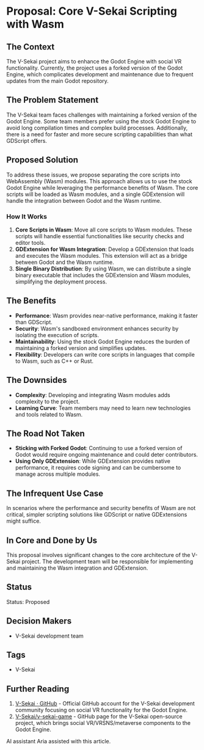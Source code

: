 # Proposal: Core V-Sekai Scripting with Wasm

## The Context

The V-Sekai project aims to enhance the Godot Engine with social VR functionality. Currently, the project uses a forked version of the Godot Engine, which complicates development and maintenance due to frequent updates from the main Godot repository.

## The Problem Statement

The V-Sekai team faces challenges with maintaining a forked version of the Godot Engine. Some team members prefer using the stock Godot Engine to avoid long compilation times and complex build processes. Additionally, there is a need for faster and more secure scripting capabilities than what GDScript offers.

## Proposed Solution

To address these issues, we propose separating the core scripts into WebAssembly (Wasm) modules. This approach allows us to use the stock Godot Engine while leveraging the performance benefits of Wasm. The core scripts will be loaded as Wasm modules, and a single GDExtension will handle the integration between Godot and the Wasm runtime.

### How It Works

1. **Core Scripts in Wasm**: Move all core scripts to Wasm modules. These scripts will handle essential functionalities like security checks and editor tools.
2. **GDExtension for Wasm Integration**: Develop a GDExtension that loads and executes the Wasm modules. This extension will act as a bridge between Godot and the Wasm runtime.
3. **Single Binary Distribution**: By using Wasm, we can distribute a single binary executable that includes the GDExtension and Wasm modules, simplifying the deployment process.

## The Benefits

- **Performance**: Wasm provides near-native performance, making it faster than GDScript.
- **Security**: Wasm's sandboxed environment enhances security by isolating the execution of scripts.
- **Maintainability**: Using the stock Godot Engine reduces the burden of maintaining a forked version and simplifies updates.
- **Flexibility**: Developers can write core scripts in languages that compile to Wasm, such as C++ or Rust.

## The Downsides

- **Complexity**: Developing and integrating Wasm modules adds complexity to the project.
- **Learning Curve**: Team members may need to learn new technologies and tools related to Wasm.

## The Road Not Taken

- **Sticking with Forked Godot**: Continuing to use a forked version of Godot would require ongoing maintenance and could deter contributors.
- **Using Only GDExtension**: While GDExtension provides native performance, it requires code signing and can be cumbersome to manage across multiple modules.

## The Infrequent Use Case

In scenarios where the performance and security benefits of Wasm are not critical, simpler scripting solutions like GDScript or native GDExtensions might suffice.

## In Core and Done by Us

This proposal involves significant changes to the core architecture of the V-Sekai project. The development team will be responsible for implementing and maintaining the Wasm integration and GDExtension.

## Status

Status: Proposed

## Decision Makers

- V-Sekai development team

## Tags

- V-Sekai

## Further Reading

1. [V-Sekai · GitHub](https://github.com/v-sekai) - Official GitHub account for the V-Sekai development community focusing on social VR functionality for the Godot Engine.
2. [V-Sekai/v-sekai-game](https://github.com/v-sekai/v-sekai-game) - GitHub page for the V-Sekai open-source project, which brings social VR/VRSNS/metaverse components to the Godot Engine.

AI assistant Aria assisted with this article.

